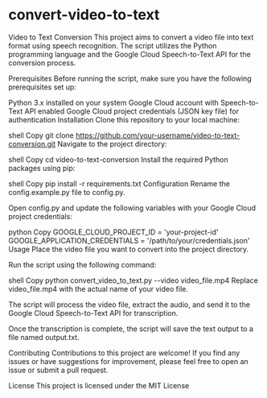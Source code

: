 # convert-video-to-text
Video to Text Conversion
This project aims to convert a video file into text format using speech recognition. The script utilizes the Python programming language and the Google Cloud Speech-to-Text API for the conversion process.

Prerequisites
Before running the script, make sure you have the following prerequisites set up:

Python 3.x installed on your system
Google Cloud account with Speech-to-Text API enabled
Google Cloud project credentials (JSON key file) for authentication
Installation
Clone this repository to your local machine:

shell
Copy
git clone https://github.com/your-username/video-to-text-conversion.git
Navigate to the project directory:

shell
Copy
cd video-to-text-conversion
Install the required Python packages using pip:

shell
Copy
pip install -r requirements.txt
Configuration
Rename the config.example.py file to config.py.

Open config.py and update the following variables with your Google Cloud project credentials:

python
Copy
GOOGLE_CLOUD_PROJECT_ID = 'your-project-id'
GOOGLE_APPLICATION_CREDENTIALS = '/path/to/your/credentials.json'
Usage
Place the video file you want to convert into the project directory.

Run the script using the following command:

shell
Copy
python convert_video_to_text.py --video video_file.mp4
Replace video_file.mp4 with the actual name of your video file.

The script will process the video file, extract the audio, and send it to the Google Cloud Speech-to-Text API for transcription.

Once the transcription is complete, the script will save the text output to a file named output.txt.

Contributing
Contributions to this project are welcome! If you find any issues or have suggestions for improvement, please feel free to open an issue or submit a pull request.

License
This project is licensed under the MIT License
